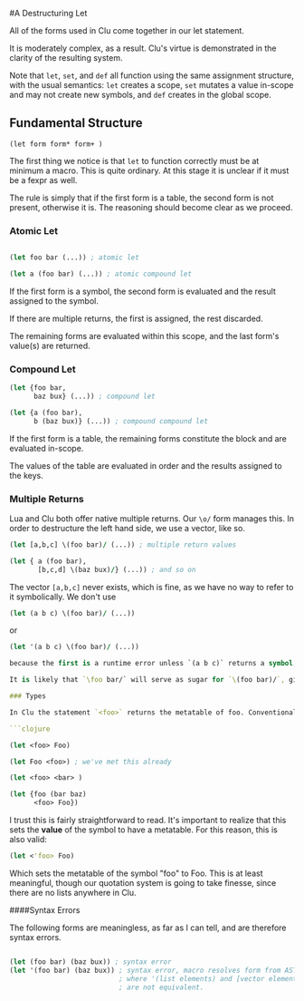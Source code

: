 #A Destructuring Let

All of the forms used in Clu come together in our let statement. 

It is moderately complex, as a result. Clu's virtue is demonstrated in the clarity of the resulting system.

Note that `let`, `set`, and `def` all function using the same assignment structure, with the usual semantics: `let` creates a scope, `set` mutates a value in-scope and may not create new symbols, and `def` creates in the global scope.

## Fundamental Structure

` (let form form* form+ ) `

The first thing we notice is that `let` to function correctly must be at minimum a macro. This is quite ordinary. At this stage it is unclear if it must be a fexpr as well.

The rule is simply that if the first form is a table, the second form is not present, otherwise it is. The reasoning should become clear as we proceed.

### Atomic Let

```clojure

(let foo bar (...)) ; atomic let

(let a (foo bar) (...)) ; atomic compound let

```

If the first form is a symbol, the second form is evaluated and the result assigned to the symbol. 

If there are multiple returns, the first is assigned, the rest discarded.

The remaining forms are evaluated within this scope, and the last form's value(s) are returned. 

### Compound Let

```clojure
(let {foo bar,
	  baz bux} (...)) ; compound let

(let {a (foo bar),
	  b (baz bux)} (...)) ; compound compound let
```

If the first form is a table, the remaining forms constitute the block and are evaluated in-scope.

The values of the table are evaluated in order and the results assigned to the keys. 

### Multiple Returns

Lua and Clu both offer native multiple returns. Our `\o/` form manages this. In order to destructure the left hand side, we use a vector, like so.

```clojure
(let [a,b,c] \(foo bar)/ (...)) ; multiple return values

(let { a (foo bar),
	   [b,c,d] \(baz bux)/} (...)) ; and so on

```

The vector `[a,b,c]` never exists, which is fine, as we have no way to refer to it symbolically. We don't use

```clojure
(let (a b c) \(foo bar)/ (...))
```

or

```clojure
(let '(a b c) \(foo bar)/ (...))

because the first is a runtime error unless `(a b c)` returns a symbol, and the latter would try to assign to a compound quote, which is also illegal, as quotes are values. This makes no more sense than `(let 1 "one")`, since 1 is a number, not a symbol, or `(let "one" 1)` for that matter. 

It is likely that `\foo bar/` will serve as sugar for `\(foo bar)/`, given that interpreting it as returning the symbols would be incorrect. That is either `\'foo 'bar/` or just as likely `\'(foo bar)/`, which is exactly how we destructure within macros (that would be some variety of `` `(foo ~\bar/) `` to destructure the quasiquote, `~` being our clojurian unquote operator.

### Types

In Clu the statement `<foo>` returns the metatable of foo. Conventionally a metatable, or type, is uppercase, so Foo. Therefore we have this:

```clojure

(let <foo> Foo)

(let Foo <foo>) ; we've met this already

(let <foo> <bar> )

(let {foo (bar baz)
	  <foo> Foo}) 

``` 

I trust this is fairly straightforward to read. It's important to realize that this sets the **value** of the symbol to have a metatable. For this reason, this is also valid:

```clojure
(let <'foo> Foo)
```

Which sets the metatable of the symbol "foo" to Foo. This is at least meaningful, though our quotation system is going to take finesse, since there are no lists anywhere in Clu. 

####Syntax Errors

The following forms are meaningless, as far as I can tell, and are therefore syntax errors.

```clojure

(let (foo bar) (baz bux)) ; syntax error
(let '(foo bar) (baz bux)) ; syntax error, macro resolves form from AST, 
						   ; where '(list elements) and [vector elements]
						   ; are not equivalent. 
```